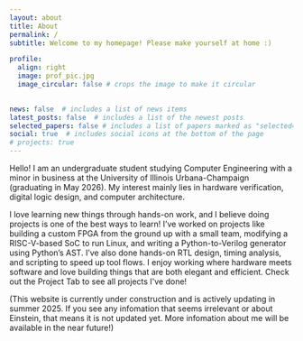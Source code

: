 ```yaml
---
layout: about
title: About
permalink: /
subtitle: Welcome to my homepage! Please make yourself at home :)

profile:
  align: right
  image: prof_pic.jpg
  image_circular: false # crops the image to make it circular
  

news: false  # includes a list of news items
latest_posts: false  # includes a list of the newest posts
selected_papers: false # includes a list of papers marked as "selected={true}"
social: true  # includes social icons at the bottom of the page
# projects: true
---
```


Hello! I am an undergraduate student studying Computer Engineering with a minor in business at the University of Illinois Urbana-Champaign (graduating in May 2026). My interest mainly lies in hardware verification, digital logic design, and computer architecture. 

I love learning new things through hands-on work, and I believe doing projects is one of the best ways to learn! I’ve worked on projects like building a custom FPGA from the ground up with a small team, modifying a RISC-V-based SoC to run Linux, and writing a Python-to-Verilog generator using Python’s AST. I’ve also done hands-on RTL design, timing analysis, and scripting to speed up tool flows. I enjoy working where hardware meets software and love building things that are both elegant and efficient. Check out the Project Tab to see all projects I've done! 

<!-- Fun facts about myself: I was born in China and came to the States when I was fourteen, I'm a big fan of 70s' and 80s' rock, and I went to the Rubik's Cube World Championship at Paris in 2017. [Here](https://www.worldcubeassociation.org/persons/2016YANZ04) are my Rubik's Cube competition records if you are interested! Other than that, I really enjoy playing electrical guitar, cooking (as demostrated on the right), and baking desserts! -->

(This website is currently under construction and is actively updating in summer 2025. If you see any infomation that seems irrelevant or about Einstein, that means it is not updated yet. More infomation about me will be available in the near future!)
